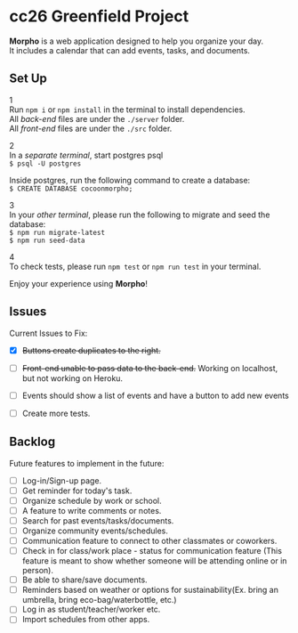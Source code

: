 # cc26 Greenfield Project  
  
**Morpho** is a web application designed to help you organize your day.  
It includes a calendar that can add events, tasks, and documents.
  
  
## Set Up  
1  
Run `npm i` or `npm install` in the terminal to install dependencies.  
All _back-end_ files are under the `./server` folder.  
All _front-end_ files are under the `./src` folder.

2  
In a _separate terminal_, start postgres psql  
`$ psql -U postgres`

Inside postgres, run the following command to create a database:  
`$ CREATE DATABASE cocoonmorpho;`

3  
In your _other terminal_, please run the following to migrate and seed the database:  
`$ npm run migrate-latest`  
`$ npm run seed-data`

4  
To check tests, please run `npm test` or `npm run test` in your terminal.  

Enjoy your experience using **Morpho**!
  
  
## Issues  
Current Issues to Fix:  
- [x] ~~Buttons create duplicates to the right.~~  
- [ ] ~~Front-end unable to pass data to the back-end.~~  Working on localhost, but not working on Heroku.
- [ ] Events should show a list of events and have a button to add new events
- [ ] Create more tests.  
  
  
## Backlog  
Future features to implement in the future:  
- [ ] Log-in/Sign-up page.
- [ ] Get reminder for today's task.
- [ ] Organize schedule by work or school.
- [ ] A feature to write comments or notes.
- [ ] Search for past events/tasks/documents.
- [ ] Organize community events/schedules.
- [ ] Communication feature to connect to other classmates or coworkers.
- [ ] Check in for class/work place - status for communication feature (This feature is meant to show whether someone will be attending online or in person).
- [ ] Be able to share/save documents.
- [ ] Reminders based on weather or options for sustainability(Ex. bring an umbrella, bring eco-bag/waterbottle, etc.)
- [ ] Log in as student/teacher/worker etc.
- [ ] Import schedules from other apps.
